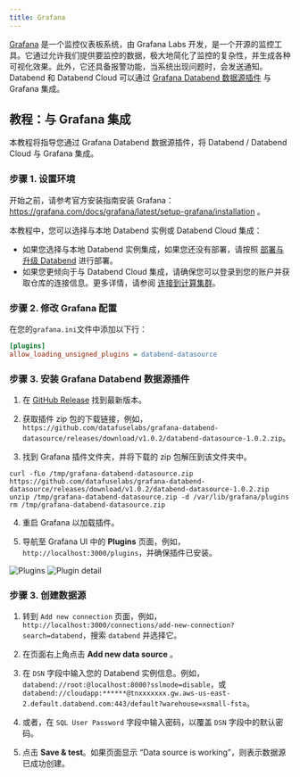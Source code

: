```yaml
---
title: Grafana
---
```


[Grafana](https://grafana.com/) 是一个监控仪表板系统，由 Grafana Labs 开发，是一个开源的监控工具。它通过允许我们提供要监控的数据，极大地简化了监控的复杂性，并生成各种可视化效果。此外，它还具备报警功能，当系统出现问题时，会发送通知。Databend 和 Databend Cloud 可以通过 [Grafana Databend 数据源插件](https://github.com/datafuselabs/grafana-databend-datasource) 与 Grafana 集成。

## 教程：与 Grafana 集成

本教程将指导您通过 Grafana Databend 数据源插件，将 Databend / Databend Cloud 与 Grafana 集成。

### 步骤 1. 设置环境

开始之前，请参考官方安装指南安装 Grafana： https://grafana.com/docs/grafana/latest/setup-grafana/installation 。

本教程中，您可以选择与本地 Databend 实例或 Databend Cloud 集成：

- 如果您选择与本地 Databend 实例集成，如果您还没有部署，请按照 [部署与升级 Databend](/guides/deploy) 进行部署。
- 如果您更倾向于与 Databend Cloud 集成，请确保您可以登录到您的账户并获取仓库的连接信息。更多详情，请参阅 [连接到计算集群](/guides/cloud/using-databend-cloud/warehouses#connecting)。

### 步骤 2. 修改 Grafana 配置

在您的`grafana.ini`文件中添加以下行：

```ini
[plugins]
allow_loading_unsigned_plugins = databend-datasource
```

### 步骤 3. 安装 Grafana Databend 数据源插件

1. 在 [GitHub Release](https://github.com/datafuselabs/grafana-databend-datasource/releases) 找到最新版本。

2. 获取插件 zip 包的下载链接，例如，`https://github.com/datafuselabs/grafana-databend-datasource/releases/download/v1.0.2/databend-datasource-1.0.2.zip`。

3. 找到 Grafana 插件文件夹，并将下载的 zip 包解压到该文件夹中。

```shell
curl -fLo /tmp/grafana-databend-datasource.zip https://github.com/datafuselabs/grafana-databend-datasource/releases/download/v1.0.2/databend-datasource-1.0.2.zip
unzip /tmp/grafana-databend-datasource.zip -d /var/lib/grafana/plugins
rm /tmp/grafana-databend-datasource.zip
```

4. 重启 Grafana 以加载插件。

5. 导航至 Grafana UI 中的 **Plugins** 页面，例如，`http://localhost:3000/plugins`，并确保插件已安装。

![Plugins](@site/docs/public/img/integration/grafana-plugins.png)
![Plugin detail](@site/docs/public/img/integration/grafana-plugin-detail.png)

### 步骤 3. 创建数据源

1. 转到 `Add new connection` 页面，例如，`http://localhost:3000/connections/add-new-connection?search=databend`，搜索 `databend` 并选择它。

2. 在页面右上角点击 **Add new data source** 。

3. 在 `DSN` 字段中输入您的 Databend 实例信息。例如，`databend://root:@localhost:8000?sslmode=disable`，或 `databend://cloudapp:******@tnxxxxxxx.gw.aws-us-east-2.default.databend.com:443/default?warehouse=xsmall-fsta`。

4. 或者，在 `SQL User Password` 字段中输入密码，以覆盖 `DSN` 字段中的默认密码。

5. 点击 **Save & test**。如果页面显示 “Data source is working”，则表示数据源已成功创建。
